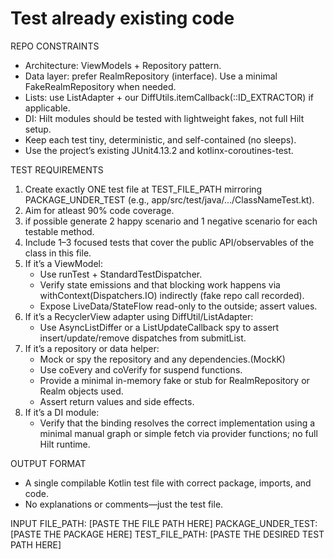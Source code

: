 # Test already existing code
REPO CONSTRAINTS
- Architecture: ViewModels + Repository pattern.
- Data layer: prefer RealmRepository (interface). Use a minimal FakeRealmRepository when needed.
- Lists: use ListAdapter + our DiffUtils.itemCallback(::ID_EXTRACTOR) if applicable.
- DI: Hilt modules should be tested with lightweight fakes, not full Hilt setup.
- Keep each test tiny, deterministic, and self-contained (no sleeps).
- Use the project’s existing JUnit4.13.2 and kotlinx-coroutines-test.


TEST REQUIREMENTS
1) Create exactly ONE test file at TEST_FILE_PATH mirroring PACKAGE_UNDER_TEST (e.g., app/src/test/java/.../ClassNameTest.kt).
2) Aim for atleast 90% code coverage.
3) if possible generate 2 happy scenario and 1 negative scenario for each testable method.
4) Include 1–3 focused tests that cover the public API/observables of the class in this file.
5) If it’s a ViewModel: 
   - Use runTest + StandardTestDispatcher.
   - Verify state emissions and that blocking work happens via withContext(Dispatchers.IO) indirectly (fake repo call recorded).
   - Expose LiveData/StateFlow read-only to the outside; assert values.
6) If it’s a RecyclerView adapter using DiffUtil/ListAdapter:
   - Use AsyncListDiffer or a ListUpdateCallback spy to assert insert/update/remove dispatches from submitList.
7) If it’s a repository or data helper:
   - Mock or spy the repository and any dependencies.(MockK)
   - Use coEvery and coVerify for suspend functions.
   - Provide a minimal in-memory fake or stub for RealmRepository or Realm objects used.
   - Assert return values and side effects.
8) If it’s a DI module:
   - Verify that the binding resolves the correct implementation using a minimal manual graph or simple fetch via provider functions; no full Hilt runtime.

OUTPUT FORMAT
- A single compilable Kotlin test file with correct package, imports, and code.
- No explanations or comments—just the test file.

INPUT
FILE_PATH: [PASTE THE FILE PATH HERE]
PACKAGE_UNDER_TEST: [PASTE THE PACKAGE HERE]
TEST_FILE_PATH: [PASTE THE DESIRED TEST PATH HERE]
